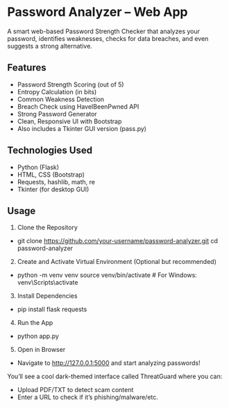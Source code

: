 
# Password Analyzer – Web App

A smart web-based Password Strength Checker that analyzes your password, identifies weaknesses, checks for data breaches, and even suggests a strong alternative.

## Features
- Password Strength Scoring (out of 5)
- Entropy Calculation (in bits)
- Common Weakness Detection
- Breach Check using HaveIBeenPwned API
- Strong Password Generator
- Clean, Responsive UI with Bootstrap
- Also includes a Tkinter GUI version (pass.py)

## Technologies Used
- Python (Flask)
- HTML, CSS (Bootstrap)
- Requests, hashlib, math, re
- Tkinter (for desktop GUI)

## Usage
1. Clone the Repository
- git clone https://github.com/your-username/password-analyzer.git
  cd password-analyzer
  
2. Create and Activate Virtual Environment (Optional but recommended)
- python -m venv venv
  source venv/bin/activate  # For Windows: venv\Scripts\activate

3. Install Dependencies
- pip install flask requests

4. Run the App
- python app.py 

5. Open in Browser
- Navigate to http://127.0.0.1:5000 and start analyzing passwords!

You’ll see a cool dark-themed interface called ThreatGuard where you can:
- Upload PDF/TXT to detect scam content
- Enter a URL to check if it’s phishing/malware/etc.

